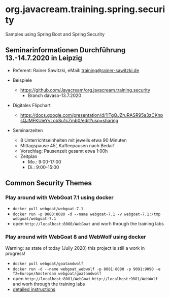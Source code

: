 # org.javacream.training.spring.security
Samples using Spring Boot and Spring Security
## Seminarinformationen Durchführung 13.-14.7.2020 in Leipzig

* Referent: Rainer Sawitzki, eMail: training@rainer-sawitzki.de

* Beispiele
  * https://github.com/Javacream/org.javacream.training.security
    *  Branch davaso-13.7.2020
* Digitales Flipchart
  * https://docs.google.com/presentation/d/1lTgQJZruRASR95a3zCKnpsQJMFKUieYvLobSu1cZmb0/edit?usp=sharing
* Seminarzeiten
  * 8 Unterrichtseinheiten mit jeweils etwa 90 Minuten
  * Mittagspause 45’, Kaffeepausen nach Bedarf
  * Vorschlag: Pausenzeit gesamt etwa 1:00h
  * Zeitplan 
    * Mo.: 9:00-17:00
    * Di.: 9:00-15:00

## Common Security Themes

### Play around with WebGoat 7.1 using docker

* `docker pull webgoat/webgoat-7.1`
* `docker run -p 8080:8080 -d --name webgoat-7.1 -v webgoat-7.1:/tmp webgoat/webgoat-7.1`
* open `http://localhost:8080/WebGoat` and worh through the training labs

### Play around with WebGoat 8 and WebWolf using docker

Warning: as state of today (Juliy 2020) this project is still a work in progress!

* `docker pull webgoat/goatandwolf`
* `docker run -d --name webgoat_webwolf -p 8081:8080 -p 9091:9090 -e TZ=Europe/Amsterdam webgoat/goatandwolf`
* open `http://localhost:8081/WebGoat` `http://localhost:9081/WebWolf` and worh through the training labs
* [detailed instructions](https://github.com/WebGoat/WebGoat)
